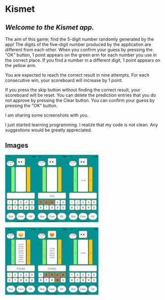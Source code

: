 
# Kismet
## _Welcome to the Kismet app._

The aim of this game; find the 5-digit number randomly generated by the app!
The digits of the five-digit number produced by the application are different from each other.
When you confirm your guess by pressing the "OK" button, 1 point appears on the green arm for each number you use in the correct place. If you find a number in a different digit, 1 point appears on the yellow arm.

You are expected to reach the correct result in nine attempts.
For each consecutive win, your scoreboard will increase by 1 point.

If you press the skip button without finding the correct result, your scoreboard will be reset.
You can delete the prediction entries that you do not approve by pressing the Clear button.
You can confirm your guess by pressing the "OK" button.

I am sharing some screenshots with you.

I just started learning programming. I realize that my code is not clean. Any suggestions would be greatly appreciated.



## Images
<img src="img/Simulator%20Screen%20Shot%20-%20iPhone%2011%20-%202022-03-27%20at%2016.16.46.png" width="20%"><img src="img/Simulator%20Screen%20Shot%20-%20iPhone%2011%20-%202022-03-27%20at%2016.17.02.png" width="20%"><img src="img/Simulator%20Screen%20Shot%20-%20iPhone%2011%20-%202022-03-27%20at%2016.17.17.png" width="20%">

<img src="img/Simulator%20Screen%20Shot%20-%20iPhone%2011%20-%202022-03-27%20at%2016.18.05.png" width="20%"><img src="img/Simulator%20Screen%20Shot%20-%20iPhone%2011%20-%202022-03-27%20at%2016.18.45.png" width="20%"><img src="img/Simulator%20Screen%20Shot%20-%20iPhone%2011%20-%202022-03-27%20at%2016.19.37.png" width="20%">
